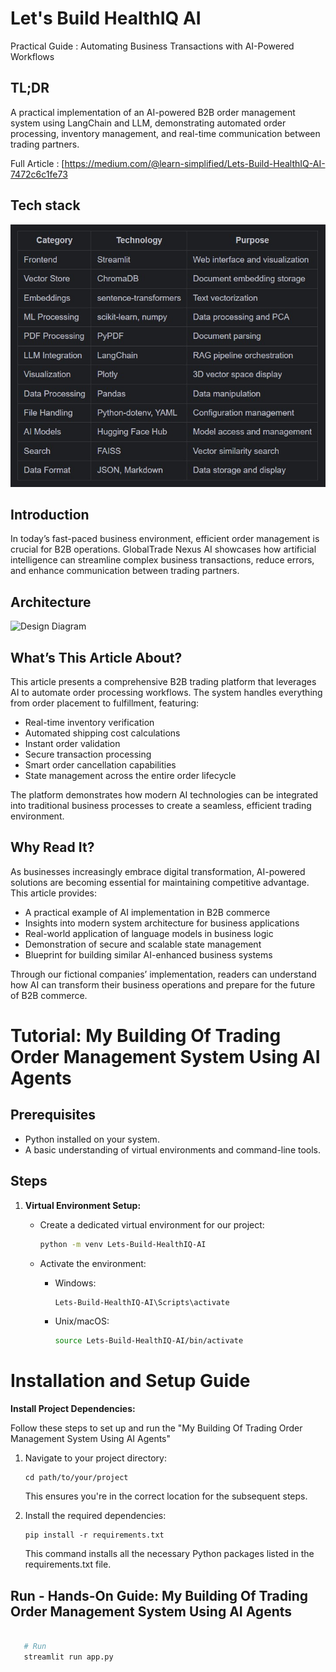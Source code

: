 # Let's Build HealthIQ AI

Practical Guide : Automating Business Transactions with AI-Powered Workflows

## TL;DR

A practical implementation of an AI-powered B2B order management system using LangChain and LLM, demonstrating automated order processing, inventory management, and real-time communication between trading partners.

Full Article : [https://medium.com/@learn-simplified/Lets-Build-HealthIQ-AI-7472c6c1fe73


## Tech stack

![Design Diagram](design_docs/tech_stack.jpg)


## Introduction
In today’s fast-paced business environment, efficient order management is crucial for B2B operations. GlobalTrade Nexus AI showcases how artificial intelligence can streamline complex business transactions, reduce errors, and enhance communication between trading partners.

## Architecture

![Design Diagram](design_docs/design.jpg)



## What’s This Article About?
This article presents a comprehensive B2B trading platform that leverages AI to automate order processing workflows. The system handles everything from order placement to fulfillment, featuring:

- Real-time inventory verification
- Automated shipping cost calculations
- Instant order validation
- Secure transaction processing
- Smart order cancellation capabilities
- State management across the entire order lifecycle

The platform demonstrates how modern AI technologies can be integrated into traditional business processes to create a seamless, efficient trading environment.


## Why Read It?
As businesses increasingly embrace digital transformation, AI-powered solutions are becoming essential for maintaining competitive advantage. This article provides:

- A practical example of AI implementation in B2B commerce
- Insights into modern system architecture for business applications
- Real-world application of language models in business logic
- Demonstration of secure and scalable state management
- Blueprint for building similar AI-enhanced business systems

Through our fictional companies’ implementation, readers can understand how AI can transform their business operations and prepare for the future of B2B commerce.


# Tutorial: My Building Of Trading Order Management System Using AI Agents

## Prerequisites
- Python installed on your system.
- A basic understanding of virtual environments and command-line tools.

## Steps

1. **Virtual Environment Setup:**
   - Create a dedicated virtual environment for our project:
   
     ```bash
     python -m venv Lets-Build-HealthIQ-AI
     ```
   - Activate the environment:
   
     - Windows:
       ```bash
       Lets-Build-HealthIQ-AI\Scripts\activate       
       ```
     - Unix/macOS:
       ```bash
       source Lets-Build-HealthIQ-AI/bin/activate
       ```
   

# Installation and Setup Guide

**Install Project Dependencies:**

Follow these steps to set up and run the  "My Building Of Trading Order Management System Using AI Agents"

1. Navigate to your project directory:
   ```
   cd path/to/your/project
   ```
   This ensures you're in the correct location for the subsequent steps.

2. Install the required dependencies:
   ```
   pip install -r requirements.txt   
   ```
   This command installs all the necessary Python packages listed in the requirements.txt file.


## Run - Hands-On Guide: My Building Of Trading Order Management System Using AI Agents

   ```bash 
     
      # Run 
      streamlit run app.py
      
   ```


